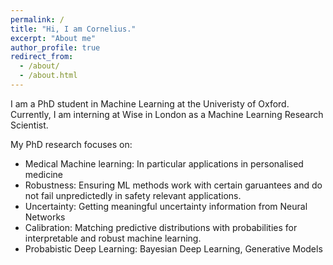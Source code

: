 ```yaml
---
permalink: /
title: "Hi, I am Cornelius."
excerpt: "About me"
author_profile: true
redirect_from: 
  - /about/
  - /about.html
---
```


I am a PhD student in Machine Learning at the Univeristy of Oxford. Currently, I am interning at Wise in London as a Machine Learning Research Scientist.

My PhD research focuses on:

- Medical Machine learning: In particular applications in personalised medicine
- Robustness: Ensuring ML methods work with certain garuantees and do not fail unpredictedly in safety relevant applications. 
- Uncertainty: Getting meaningful uncertainty information from Neural Networks 
- Calibration: Matching predictive distributions with probabilities for interpretable and robust machine learning.
- Probabistic Deep Learning: Bayesian Deep Learning, Generative Models


